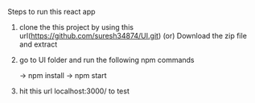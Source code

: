 Steps to run this react app
1. clone the this project by using this url(https://github.com/suresh34874/UI.git)
(or)
Download the zip file and extract

2. go to UI folder and run the following npm commands

	-> npm install
	-> npm start
	
3. hit this url localhost:3000/ to test	